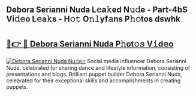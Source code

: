 ## Debora Serianni Nuda L𝚎a𝚔ed N𝚞𝚍e - Part-4bS Vi𝚍𝚎o L𝚎a𝚔s - H𝚘𝚝 O𝚗𝚕yf𝚊ns P𝚑𝚘tos dswhk

# <h2><a href="http://kfalg2c.oniu.top/?m=Debora+Serianni+Nuda">🔗👉 🔴 Debora Serianni Nuda P𝚑ot𝚘𝚜 V𝚒d𝚎o</a></h2>

[![Debora Serianni Nuda Nu𝚍e𝚜](https://i.imgur.com/0qMVB7G.gif)](http://kfalg2c.oniu.top/?m=Debora+Serianni+Nuda)
Social media influencer Debora Serianni Nuda, celebrated for sharing dance and lifestyle information, consisting of presentations and blogs. Brilliant puppet builder Debora Serianni Nuda, celebrated for their exceptional skills and accomplishments in creating puppets.  
